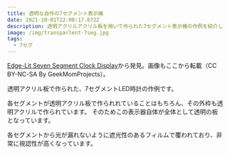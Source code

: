 ```yaml
---
title: 透明な自作の7セグメント表示機
date: 2021-10-01T22:08:17.672Z
description: 透明アクリルアクリル板を用いて作られた7セグメント表示機の作例を紹介します。
image: /img/transparlent-7seg.jpg
tags:
  - 7セグ
---
```

[Edge-Lit Seven Segment Clock Display](https://www.instructables.com/Edge-Lit-Seven-Segment-Clock-Display/)から発見。画像もここから転載（CC BY-NC-SA By GeekMomProjects）。

透明アクリル板で作られた、7セグメントLED時計の作例です。

各セグメントが透明アクリル板で作られれていることはもちろん、その外枠も透明アクリルで作られています。
そのためこの表示器自体が全体として透明の板となっています。

各セグメントから光が漏れないように遮光性のあるフィルムで覆われており、非常に視認性が高くなっています。
